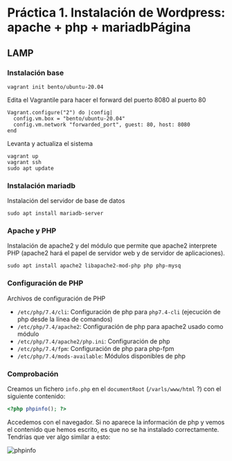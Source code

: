 # Práctica 1. Instalación de Wordpress: apache + php + mariadbPágina

## LAMP

### Instalación base

```
vagrant init bento/ubuntu-20.04
```

Edita el Vagrantile para hacer el forward del puerto 8080 al puerto 80

```
Vagrant.configure("2") do |config|
  config.vm.box = "bento/ubuntu-20.04"
  config.vm.network "forwarded_port", guest: 80, host: 8080
end
```


Levanta y actualiza el sistema


```
vagrant up
vagrant ssh
sudo apt update
```

### Instalación mariadb

Instalación del servidor de base de datos

```
sudo apt install mariadb-server
```

### Apache y PHP

Instalación de apache2 y del módulo que permite que apache2 interprete PHP (apache2 hará el papel de servidor web y de servidor de aplicaciones).

```
sudo apt install apache2 libapache2-mod-php php php-mysq
```

### Configuración de PHP 
Archivos de configuración de PHP

* `/etc/php/7.4/cli`: Configuración de php para `php7.4-cli` (ejecución de php desde la línea de comandos)
* `/etc/php/7.4/apache2`: Configuración de php para apache2 usado como módulo
* `/etc/php/7.4/apache2/php.ini`: Configuración de php
* `/etc/php/7.4/fpm`: Configuración de php para php-fpm
* `/etc/php/7.4/mods-available`: Módulos disponibles de php

### Comprobación

Creamos un fichero `info.php` en el `documentRoot` (`/varls/www/html` ?) con el siguiente contenido:

```php
<?php phpinfo(); ?>
```
Accedemos con el navegador. Si no aparece la información de php y vemos el contenido que hemos escrito, es que no se ha instalado correctamente. Tendrías que ver algo similar a esto:

![phpinfo](/Resources/phpinfo.png)
